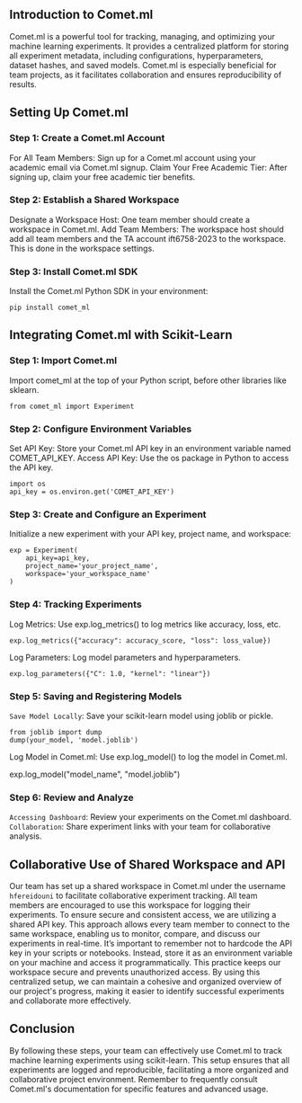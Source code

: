 ## Introduction to Comet.ml

Comet.ml is a powerful tool for tracking, managing, and optimizing your machine learning experiments. It provides a centralized platform for storing all experiment metadata, including configurations, hyperparameters, dataset hashes, and saved models. Comet.ml is especially beneficial for team projects, as it facilitates collaboration and ensures reproducibility of results.


## Setting Up Comet.ml

### Step 1: Create a Comet.ml Account
For All Team Members: Sign up for a Comet.ml account using your academic email via Comet.ml signup.
Claim Your Free Academic Tier: After signing up, claim your free academic tier benefits.

### Step 2: Establish a Shared Workspace
Designate a Workspace Host: One team member should create a workspace in Comet.ml.
Add Team Members: The workspace host should add all team members and the TA account ift6758-2023 to the workspace. This is done in the workspace settings.

### Step 3: Install Comet.ml SDK
Install the Comet.ml Python SDK in your environment:

`pip install comet_ml`

## Integrating Comet.ml with Scikit-Learn

### Step 1: Import Comet.ml
Import comet_ml at the top of your Python script, before other libraries like sklearn.

`from comet_ml import Experiment`

### Step 2: Configure Environment Variables
Set API Key: Store your Comet.ml API key in an environment variable named COMET_API_KEY.
Access API Key: Use the os package in Python to access the API key.

```
import os
api_key = os.environ.get('COMET_API_KEY')
```

### Step 3: Create and Configure an Experiment
Initialize a new experiment with your API key, project name, and workspace:

```
exp = Experiment(
    api_key=api_key,
    project_name='your_project_name',
    workspace='your_workspace_name'
)
```

### Step 4: Tracking Experiments
Log Metrics: Use exp.log_metrics() to log metrics like accuracy, loss, etc.

`exp.log_metrics({"accuracy": accuracy_score, "loss": loss_value})`

Log Parameters: Log model parameters and hyperparameters.

`exp.log_parameters({"C": 1.0, "kernel": "linear"})`

### Step 5: Saving and Registering Models
`Save Model Locally`: Save your scikit-learn model using joblib or pickle.

```
from joblib import dump
dump(your_model, 'model.joblib')
```
Log Model in Comet.ml: Use exp.log_model() to log the model in Comet.ml.

exp.log_model("model_name", "model.joblib")

### Step 6: Review and Analyze
`Accessing Dashboard`: Review your experiments on the Comet.ml dashboard.
`Collaboration`: Share experiment links with your team for collaborative analysis.

## Collaborative Use of Shared Workspace and API

Our team has set up a shared workspace in Comet.ml under the username `hfereidouni` to facilitate collaborative experiment tracking. All team members are encouraged to use this workspace for logging their experiments. To ensure secure and consistent access, we are utilizing a shared API key. This approach allows every team member to connect to the same workspace, enabling us to monitor, compare, and discuss our experiments in real-time. It’s important to remember not to hardcode the API key in your scripts or notebooks. Instead, store it as an environment variable on your machine and access it programmatically. This practice keeps our workspace secure and prevents unauthorized access. By using this centralized setup, we can maintain a cohesive and organized overview of our project's progress, making it easier to identify successful experiments and collaborate more effectively.


## Conclusion

By following these steps, your team can effectively use Comet.ml to track machine learning experiments using scikit-learn. This setup ensures that all experiments are logged and reproducible, facilitating a more organized and collaborative project environment. Remember to frequently consult Comet.ml's documentation for specific features and advanced usage.